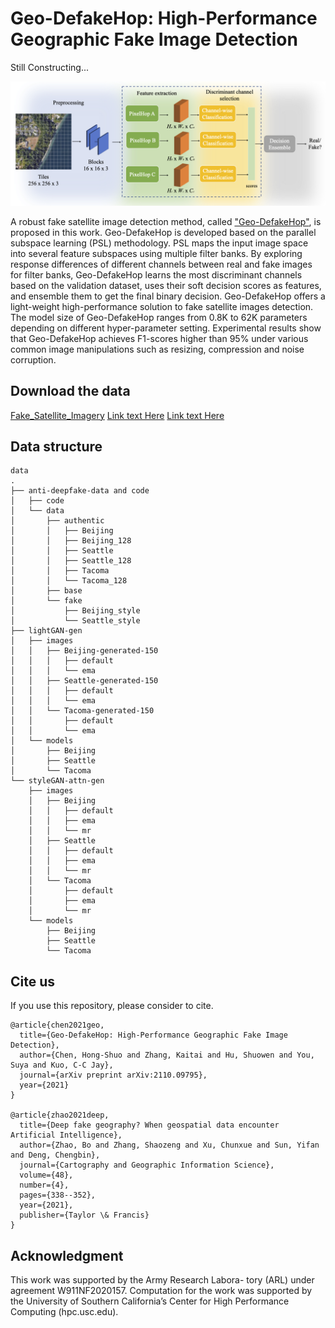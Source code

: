 # Geo-DefakeHop: High-Performance Geographic Fake Image Detection

Still Constructing...

![Framework](img/framework.png)

A robust fake satellite image detection method, called ["Geo-DefakeHop"](https://arxiv.org/abs/2110.09795), is proposed in this work. Geo-DefakeHop is developed based on the parallel subspace learning (PSL) methodology. PSL maps the input image space into several feature subspaces using multiple filter banks. By exploring response differences of different channels between real and fake images for filter banks, Geo-DefakeHop learns the most discriminant channels based on the validation dataset, uses their soft decision scores as features, and ensemble them to get the final binary decision. Geo-DefakeHop offers a light-weight high-performance solution to fake satellite images detection. The model size of Geo-DefakeHop ranges from 0.8K to 62K parameters depending on different hyper-parameter setting. Experimental results show that Geo-DefakeHop achieves F1-scores higher than 95% under various common image manipulations such as resizing, compression and noise corruption.

## Download the data

[Fake_Satellite_Imagery](https://figshare.com/articles/dataset/Fake_Satellite_Imagery/12197655/2)
[Link text Here](https://link-url-here.org)
[Link text Here](https://link-url-here.org)

## Data structure
```
data
.
├── anti-deepfake-data and code
│   ├── code
│   └── data
│       ├── authentic
│       │   ├── Beijing
│       │   ├── Beijing_128
│       │   ├── Seattle
│       │   ├── Seattle_128
│       │   ├── Tacoma
│       │   └── Tacoma_128
│       ├── base
│       └── fake
│           ├── Beijing_style
│           └── Seattle_style
├── lightGAN-gen
│   ├── images
│   │   ├── Beijing-generated-150
│   │   │   ├── default
│   │   │   └── ema
│   │   ├── Seattle-generated-150
│   │   │   ├── default
│   │   │   └── ema
│   │   └── Tacoma-generated-150
│   │       ├── default
│   │       └── ema
│   └── models
│       ├── Beijing
│       ├── Seattle
│       └── Tacoma
└── styleGAN-attn-gen
    ├── images
    │   ├── Beijing
    │   │   ├── default
    │   │   ├── ema
    │   │   └── mr
    │   ├── Seattle
    │   │   ├── default
    │   │   ├── ema
    │   │   └── mr
    │   └── Tacoma
    │       ├── default
    │       ├── ema
    │       └── mr
    └── models
        ├── Beijing
        ├── Seattle
        └── Tacoma

```

## Cite us
If you use this repository, please consider to cite.
```
@article{chen2021geo,
  title={Geo-DefakeHop: High-Performance Geographic Fake Image Detection},
  author={Chen, Hong-Shuo and Zhang, Kaitai and Hu, Shuowen and You, Suya and Kuo, C-C Jay},
  journal={arXiv preprint arXiv:2110.09795},
  year={2021}
}

@article{zhao2021deep,
  title={Deep fake geography? When geospatial data encounter Artificial Intelligence},
  author={Zhao, Bo and Zhang, Shaozeng and Xu, Chunxue and Sun, Yifan and Deng, Chengbin},
  journal={Cartography and Geographic Information Science},
  volume={48},
  number={4},
  pages={338--352},
  year={2021},
  publisher={Taylor \& Francis}
}
```
## Acknowledgment
This work was supported by the Army Research Labora- tory (ARL) under agreement W911NF2020157. Computation for the work was supported by the University of Southern California’s Center for High Performance Computing (hpc.usc.edu).
